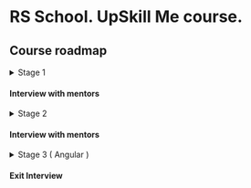 # RS School. UpSkill Me course.

## Course roadmap

<details>
<summary>Stage 1</summary>

### Week #1

- [RS School introduction](../modules/rs-school-intro/)
  - Test: "RS app intro"
- [JS/FE developer](../modules/js-fe-developer/)
- [IDE](../modules/ide/)

### Week #2

- [HTML basics](../modules/html-basics/)
  - Test: "HTML Basics (EN)"
- [Git](../modules/git/)
  - Test: "Git Quiz"

### Week #3

- [CSS Basics](../modules/css-basics/)
  - Test: "CSS Basics (EN)"
- [Markdown](../modules/markdown/)
  - Task: [CV.Markdown](<../tasks/CV(markdown)/CV(markdown).md>)

### Week #4

- Task: [CV. HTML, CSS & Git Basics](<../tasks/CV(markdown)/CV(HTML+CSS+Markdown).md>)
- [JS Basics. Part 1](../modules/js-basics-1/)
  - Test: "JS-basics. Part 1 (EN)"

### Week #5

- Cross-check.[CV. HTML, CSS & Git Basics](<../tasks/CV(markdown)/CV(cross-check).md>)
- [Figma](../modules/figma/)
- [JS Basics. Part 2](../modules/js-basics-2/)
  - Test: "JS-basics. Part 2 (EN)"
- [DevTools](../modules/devtools/)

### Week #6

- Task: [Shelter.Week_1](../tasks/shelter/README.md) (Deadline of submitting for cross-check - May, 02. 23.59 (GMT + 3))
- [JS Basics. Part 3](../modules/js-basics-3/)
  - Test: "JS-basics. Part 3 (EN)"
  - Task: [Codewars: Strings, Numbers](../tasks/codewars/codewars.strings.numbers.md)

### Week #7

- Task: [Shelter.Week_2](../tasks/shelter/README.md) (Deadline of submitting for cross-check - May, 09. 23.59 (GMT + 3))
- Cross-check: [Shelter.Week_1](../tasks/shelter/README.md)
- [JS Arrays](../modules/js-arrays/)
  - Test: "JS Array. Basics"
- [JS Objects](../modules/js-objects/)
  - Test: "JS Object. Basics"
  - Task: [Codewars: Array, Object](../tasks/codewars/codewars.arrays.objects.md)

### Week #8

- Task: [BookShop.Week_1](../tasks/books-shop/books-shop.md)
- Cross-check: [Shelter.Week_2](../tasks/shelter/README.md)
- [DOM API](../modules/dom-api/)
  - Test: "DOM API (EN)"

### Week #9

- Task: [BookShop.Week_2](../tasks/books-shop/books-shop.md) (Deadline of submitting for cross-check - May, 23. 23.59 (GMT + 3))
- [DOM Events](../modules/dom-events/)
  - Test: "DOM Events (EN)"
- [Forms & Validation](../modules/forms-validation/)

### Week #10

- Cross-check.[BookShop.Week_2](../tasks/books-shop/books-shop.md)
- [CSS Flex](../modules/css-flex/)
  - Test: "Responsive & Flexbox (EN)"
- Task: "Shelter.Week_3"

### Week #11

- [CSS Grid](../modules/css-grid/)
  - Test: "CSS Grid (EN)"
- Task: "Shelter.Week_4"

</details>

#### Interview with mentors

<details>
<summary>Stage 2</summary>

### Week #12

- Cross-check.Shelter
- [JS Classes & Prototypes](../modules/js-classes-prototypes/)
  - Test: "Inheritance (EN)"
  - Task: [Inheritance](../tasks/classes-inheritance/classes-inheritance.md)

### Week #13

- [HTTP/HTTPS](../modules/http/)
- [WebSocket](../modules/websocket/)
- [RESTful API](../modules/rest/)

### Week #14

- [JS Async Programming](../modules/js-async/)
  - Test: "Async (EN)"
  - Task: [English for kids](../tasks/english-for-kids/english-for-kids.md)

### Week #15

- Continue task: [English for kids](../tasks/english-for-kids/english-for-kids.md)
- [JS Modules](../modules/js-modules/)
  - Test: ""

### Week #16

- Complete task: [English for kids](../tasks/english-for-kids/english-for-kids.md)
- [NPM](../modules/npm/)
  - Test: ""
- [Webpack](../modules/webpack/)
  - Test: ""

### Week #17

- Task: [Core JS 101](../tasks/core-js-101/core-js-101.md)
- [Browser API](../modules/browser-api/)
  - Test: ""

### Week #18

- Complete task: [Core JS 101](../tasks/core-js-101/core-js-101.md)
- [Design Patterns](../modules/design-patterns/)
  - Test: ""
- [Software Design Principles](../modules/design-principles/)
  - Test: ""

### Week #19

- [TypeScript](../modules/typescript/)
  - Test: ""
  - Task: [TypeScript](../tasks/typescript/typescript.md)

### Week #20

- [Testing](../modules/testing/)
  - Test: ""
  - Task: [Unit tests](../tasks/unit-tests/unit-tests.md)
- [Software Development Lifecycle](../modules/sdlc/)

### Week #21

- [Preparing to interview](../modules/interview-core-js/interview.md)

</details>

#### Interview with mentors

<details>
<summary>Stage 3 ( Angular )</summary>

### Week #22

### Week #23

### Week #24

### Week #25

### Week #26

### Week #27

### Week #28

### Week #30

</details>

#### Exit Interview
